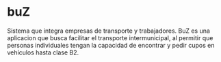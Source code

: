 # buZ
Sistema que integra empresas de transporte y trabajadores.
BuZ es una aplicacion que busca facilitar el transporte intermunicipal, al permitir que personas individuales tengan la capacidad de encontrar y pedir cupos en vehículos hasta clase B2.
